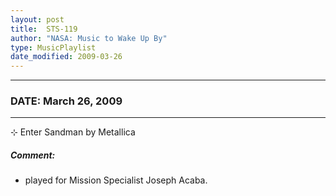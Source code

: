 ```yaml
---
layout: post
title:  STS-119
author: "NASA: Music to Wake Up By"
type: MusicPlaylist
date_modified: 2009-03-26
---
```


----
### DATE: March 26, 2009
----
⊹ Enter Sandman by Metallica

##### Comment:
* played for Mission Specialist Joseph Acaba.
